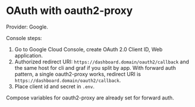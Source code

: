 # OAuth with oauth2-proxy

Provider: Google.

Console steps:
1. Go to Google Cloud Console, create OAuth 2.0 Client ID, Web application.
2. Authorized redirect URI: `https://dashboard.domain/oauth2/callback` and the same host for cli and graf if you split by app. With forward auth pattern, a single oauth2-proxy works, redirect URI is `https://dashboard.domain/oauth2/callback`.
3. Place client id and secret in `.env`.

Compose variables for oauth2-proxy are already set for forward auth.
